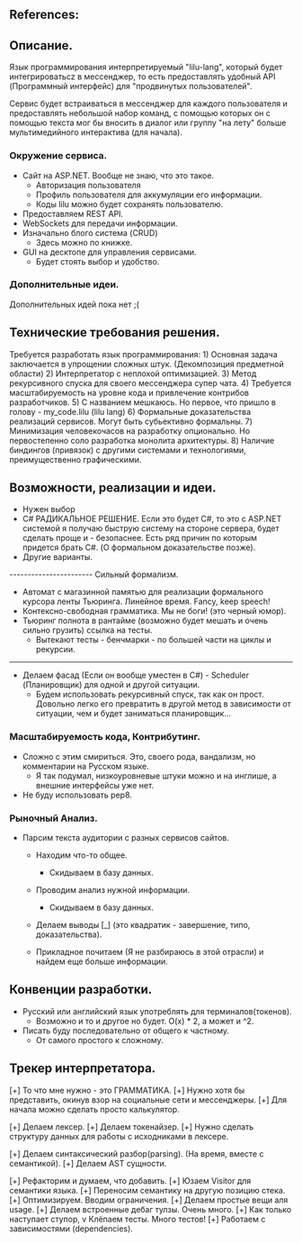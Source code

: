 ## References:


## Описание.
Язык программирования интерпретируемый "lilu-lang", который будет интегрироватьcz в мессенджер, то есть предоставлять удобный API (Программный интерфейс) для "продвинутых пользователей". 

Сервис будет встраиваться в мессенджер для каждого пользователя и предоставлять небольшой набор команд, с помощью которых он с помощью текста мог бы вносить в диалог или группу "на лету" больше мультимедийного интерактива (для начала).

### Окружение сервиса.
* Сайт на ASP.NET. Вообще не знаю, что это такое.
    - Авторизация пользователя
    - Профиль пользователя для аккумуляции его информации.
    - Коды lilu можно будет сохранять пользователю.
* Предоставляем REST API.
* WebSockets для передачи информации.
* Изначально блого система (CRUD)
    - Здесь можно по книжке.
* GUI на десктопе для управления сервисами.
    - Будет стоять выбор и удобство.

### Дополнительные идеи.
Дополнительных идей пока нет ;(

## Технические требования решения.
Требуется разработать язык программирования:
    1) Основная задача заключается в упрощении сложных штук. (Декомпозиция предметной области)
    2) Интерпретатор с неплохой оптимизацией.
    3) Метод рекурсивного спуска для своего мессенджера супер чата.
    4) Требуется масштабируемость на уровне кода и привлечение контрибов разработчиков.
    5) С названием мешкаюсь. Но первое, что пришло в голову - my_code.lilu (lilu lang)
    6) Формальные доказательства реализаций сервисов. Могут быть субьективно формальны.
    7) Минимизация человекочасов на разработку опционально. Но первостепенно соло разработка монолита архитектуры.
    8) Наличие биндингов (привязок) с другими системами и технологиями, преимущественно графическими.

## Возможности, реализации и идеи.
- Нужен выбор 
- C# РАДИКАЛЬНОЕ РЕШЕНИЕ. Если это будет C#, то это с ASP.NET системой я получаю быструю систему на стороне сервера, будет сделать проще и - безопаснее. Есть ряд причин по которым придется брать C#. (О формальном доказательстве позже).
- Другие варианты.

----------------------- Сильный формализм.
- Автомат с магазинной памятью для реализации формального курсора ленты Тьюринга. Линейное время. Fancy, keep speech!
- Контексно-свободная грамматика. Мы не боги! (это черный юмор).
- Тьюринг полнота в рантайме (возможно будет мешать и очень сильно грузить) ссылка на тесты.
    - Вытекают тесты - бенчмарки - по большей части на циклы и рекурсии.
-----------------------

- Делаем фасад (Если он вообще уместен в C#) - Scheduler (Планировщик) для одной и другой ситуации.
    - Будем использовать рекурсивный спуск, так как он прост. Довольно легко его превратить в другой метод в зависимости от ситуации, чем и будет заниматься планировщик...

### Масштабируемость кода, Контрибутинг.
- Сложно с этим смириться. Это, своего рода, вандализм, но комментарии на Русском языке.
    - Я так подумал, низкоуровневые штуки можно и на инглише, а внешние интерфейсы уже нет.
- Не буду использовать pep8.

### Рыночный Анализ.
- Парсим текста аудитории с разных сервисов сайтов.
    - Находим что-то общее.
        - Скидываем в базу данных.
    - Проводим анализ нужной информации.
        - Скидываем в базу данных.
    - Делаем выводы [_]  (это квадратик - завершение, типо, доказательства).

    - Прикладное почитаем (Я не разбираюсь в этой отрасли) и найдем еще больше информации.

## Конвенции разработки.
- Русский или английский язык употреблять для терминалов(токенов).
    - Возможно и то и другое но будет. O(x) * 2, а может и ^2.
- Писать буду последовательно от общего к частному.
    - От самого простого к сложному. 

## Трекер интерпретатора.
[+] То что мне нужно - это ГРАММАТИКА.
    [+] Нужно хотя бы представить, окинув взор на социальные сети и мессенджеры.
    [+] Для начала можно сделать просто калькулятор.

[+] Делаем лексер.
    [+] Делаем токенайзер.
    [+] Нужно сделать структуру данных для работы с исходниками в лексере.

[+] Делаем синтаксический разбор(parsing). (На время, вместе c семантикой).
    [+] Делаем AST сущности.

[+] Рефакторим и думаем, что добавить.
[+] Юзаем Visitor для семантики языка. 
    [+] Переносим семантику на другую позицию стека.
[+] Оптимизируем. Вводим ограничения.
[+] Делаем простые вещи аля usage.
    [+] Делаем встроенные дебаг тулзы. Очень много.
    [+] Как только наступает ступор, 
        v Клёпаем тесты. Много тестов!
        [+] Работаем с зависимостями (dependencies).

